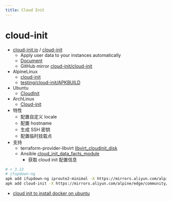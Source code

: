 ```yaml
---
title: Cloud Init
---
```


# cloud-init

- [cloud-init.io](https://cloud-init.io/) / [cloud-init](https://launchpad.net/cloud-init/)
  - Apply user data to your instances automatically
  - [Document](http://cloudinit.readthedocs.io/en/latest/index.html)
  - GitHub mirror [cloud-init/cloud-init](https://github.com/cloud-init/cloud-init)
- AlpineLinux
  - [cloud-init](https://pkgs.alpinelinux.org/packages?name=cloud-init&branch=edge)
  - [testing/cloud-init/APKBUILD](https://git.alpinelinux.org/cgit/aports/tree/testing/cloud-init/APKBUILD)
- Ubuntu
  - [CloudInit](https://help.ubuntu.com/community/CloudInit)
- ArchLinux
  - [Cloud-init](https://wiki.archlinux.org/index.php/Cloud-init)
- 特性
  - 配置自定义 locale
  - 配置 hostname
  - 生成 SSH 密钥
  - 配置临时挂载点
- 支持
  - terraform-provider-libvirt [libvirt_cloudinit_disk](https://github.com/dmacvicar/terraform-provider-libvirt/blob/master/website/docs/r/cloudinit.html.markdown)
  - Ansible [cloud_init_data_facts_module](https://docs.ansible.com/ansible/latest/modules/cloud_init_data_facts_module.html)
    - 获取 cloud init 配置信息

```bash
# < 3.13
# ifupdown-ng
apk add ifupdown-ng iproute2-minimal -X https://mirrors.aliyun.com/alpine/edge/main/
apk add cloud-init -X https://mirrors.aliyun.com/alpine/edge/community/
```

- [cloud init to install docker on ubuntu](https://gist.github.com/syntaqx/9dd3ff11fb3d48b032c84f3e31af9163)
